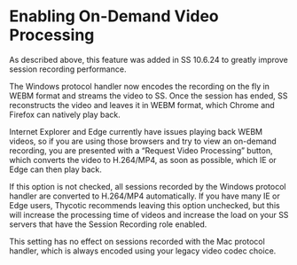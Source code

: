 [title]: # (Enabling On-Demand Video Processing)
[tags]: # (Session Recording)
[priority]: # (1000)

# Enabling On-Demand Video Processing

As described above, this feature was added in SS 10.6.24 to greatly improve session recording performance.

The Windows protocol handler now encodes the recording on the fly in WEBM format and streams the video to SS. Once the session has ended, SS reconstructs the video and leaves it in WEBM format, which Chrome and Firefox can natively play back.

Internet Explorer and Edge currently have issues playing back WEBM videos, so if you are using those browsers and try to view an on-demand recording, you are presented with a “Request Video Processing” button, which converts the video to H.264/MP4, as soon as possible, which IE or Edge can then play back.

If this option is not checked, all sessions recorded by the Windows protocol handler are converted to H.264/MP4 automatically. If you have many IE or Edge users, Thycotic recommends leaving this option unchecked, but this will increase the processing time of videos and increase the load on your SS servers that have the Session Recording role enabled.

This setting has no effect on sessions recorded with the Mac protocol handler, which is always encoded using your legacy video codec choice.
